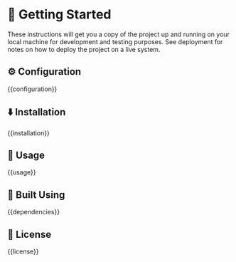 # 🏁 Getting Started <a name = "getting-started"></a>

These instructions will get you a copy of the project up and running on your local machine for development and testing purposes. See deployment for notes on how to deploy the project on a live system.

## ⚙️ Configuration <a name="configuration"></a>
{{configuration}}

## ⬇️ Installation <a name="installation"></a>
{{installation}}

## 🎈 Usage <a name="usage"></a>
{{usage}}

## 🧰 Built Using <a name = "built-using"></a>
{{dependencies}}

## 📄 License <a name = "license"></a>
{{license}}